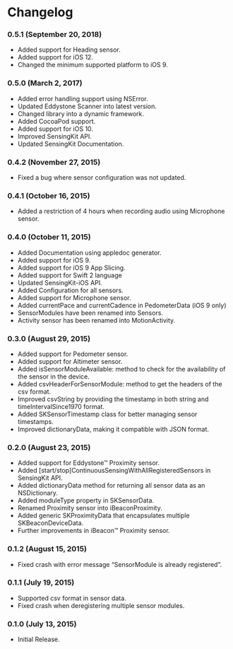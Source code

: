 # Changelog

### 0.5.1 (September 20, 2018)
- Added support for Heading sensor.
- Added support for iOS 12.
- Changed the minimum supported platform to iOS 9.

### 0.5.0 (March 2, 2017)
- Added error handling support using NSError.
- Updated Eddystone Scanner into latest version.
- Changed library into a dynamic framework.
- Added CocoaPod support.
- Added support for iOS 10.
- Improved SensingKit API.
- Updated SensingKit Documentation.

### 0.4.2 (November 27, 2015)
- Fixed a bug where sensor configuration was not updated.

### 0.4.1 (October 16, 2015)
- Added a restriction of 4 hours when recording audio using Microphone sensor.

### 0.4.0 (October 11, 2015)
- Added Documentation using appledoc generator.
- Added support for iOS 9.
- Added support for iOS 9 App Slicing.
- Added support for Swift 2 language
- Updated SensingKit-iOS API.
- Added Configuration for all sensors.
- Added support for Microphone sensor.
- Added currentPace and currentCadence in PedometerData (iOS 9 only)
- SensorModules have been renamed into Sensors.
- Activity sensor has been renamed into MotionActivity.

### 0.3.0 (August 29, 2015)
- Added support for Pedometer sensor.
- Added support for Altimeter sensor.
- Added isSensorModuleAvailable: method to check for the availability of the sensor in the device.
- Added csvHeaderForSensorModule: method to get the headers of the csv format.
- Improved csvString by providing the timestamp in both string and timeIntervalSince1970 format.
- Added SKSensorTimestamp class for better managing sensor timestamps.
- Improved dictionaryData, making it compatible with JSON format.

### 0.2.0 (August 23, 2015)
- Added support for Eddystone™ Proximity sensor.
- Added [start/stop]ContinuousSensingWithAllRegisteredSensors in SensingKit API.
- Added dictionaryData method for returning all sensor data as an NSDictionary.
- Added moduleType property in SKSensorData.
- Renamed Proximity sensor into iBeaconProximity.
- Added generic SKProximityData that encapsulates multiple SKBeaconDeviceData.
- Further improvements in iBeacon™ Proximity sensor.

### 0.1.2 (August 15, 2015)
- Fixed crash with error message “SensorModule is already registered”.

### 0.1.1 (July 19, 2015)
- Supported csv format in sensor data.
- Fixed crash when deregistering multiple sensor modules.

### 0.1.0 (July 13, 2015)
- Initial Release.
